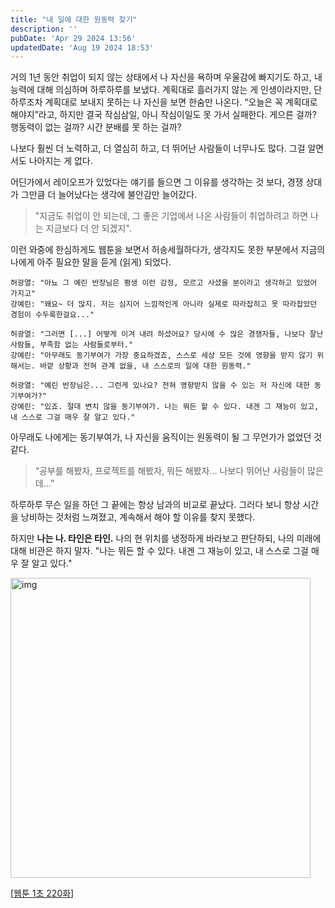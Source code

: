 ```yaml
---
title: "내 일에 대한 원동력 찾기"
description: ''
pubDate: 'Apr 29 2024 13:56'
updatedDate: 'Aug 19 2024 18:53'
---
```


<style>
    img[alt=img] {
        height: 30rem;
    }
</style>

거의 1년 동안 취업이 되지 않는 상태에서 나 자신을 욕하며 우울감에 빠지기도 하고, 내 능력에 대해 의심하며 하루하루를 보냈다. 계획대로 흘러가지 않는 게 인생이라지만, 단 하루조차 계획대로 보내지 못하는 나 자신을 보면 한숨만 나온다. “오늘은 꼭 계획대로 해야지”라고, 하지만 결국 작심삼일, 아니 작심이일도 못 가서 실패한다. 게으른 걸까? 행동력이 없는 걸까? 시간 분배를 못 하는 걸까?

나보다 훨씬 더 노력하고, 더 열심히 하고, 더 뛰어난 사람들이 너무나도 많다. 그걸 알면서도 나아지는 게 없다.

어딘가에서 레이오프가 있었다는 얘기를 들으면 그 이유를 생각하는 것 보다, 경쟁 상대가 그만큼 더 늘어났다는 생각에 불안감만 늘어갔다. 


> "지금도 취업이 안 되는데, 그 좋은 기업에서 나온 사람들이 취업하려고 하면 나는 지금보다 더 안 되겠지".

이런 와중에 한심하게도 웹툰을 보면서 허송세월하다가, 생각지도 못한 부분에서 지금의 나에게 아주 필요한 말을 듣게 (읽게) 되었다.

```
허광열: "아뇨 그 예린 반장님은 평생 이런 감정, 모르고 사셨을 분이라고 생각하고 있었어 가지고"
강예린: "왜요~ 더 많지. 저는 심지어 느낌적인게 아니라 실제로 따라잡히고 못 따라잡았던 경험이 수두룩한걸요..."

허광열: "그러면 [...] 어떻게 이겨 내려 하셨어요? 당시에 수 많은 경쟁자들, 나보다 잘난 사람들, 부족함 없는 사람들로부터."
강예린: "아무래도 동기부여가 가장 중요하겠죠, 스스로 세상 모든 것에 영향을 받지 않기 위해서는. 바깥 상황과 전혀 관계 없을, 내 스스로의 일에 대한 원동력."

허광열: "예린 반장님은... 그런게 있나요? 전혀 영향받지 않을 수 있는 저 자신에 대한 동기부여가?"
강예린: "있죠. 절대 변치 않을 동기부여가. 나는 뭐든 할 수 있다. 내겐 그 재능이 있고, 내 스스로 그걸 매우 잘 알고 있다."
```

아무래도 나에게는 동기부여가, 나 자신을 움직이는 원동력이 될 그 무언가가 없었던 것 같다.

> “공부를 해봤자, 프로젝트를 해봤자, 뭐든 해봤자… 나보다 뛰어난 사람들이 많은데…”

하루하루 무슨 일을 하던 그 끝에는 항상 남과의 비교로 끝났다. 그러다 보니 항상 시간을 낭비하는 것처럼 느껴졌고, 계속해서 해야 할 이유를 찾지 못했다.

하지만 **나는 나. 타인은 타인.**  나의 현 위치를 냉정하게 바라보고 판단하되, 나의 미래에 대해 비관은 하지 말자. "나는 뭐든 할 수 있다. 내겐 그 재능이 있고, 내 스스로 그걸 매우 잘 알고 있다."

![img](/images/finding_what_drives_you/img1.webp)

[[웹툰 1초 220화](https://comic.naver.com/webtoon/detail?titleId=725586&no=222&week=fri)]